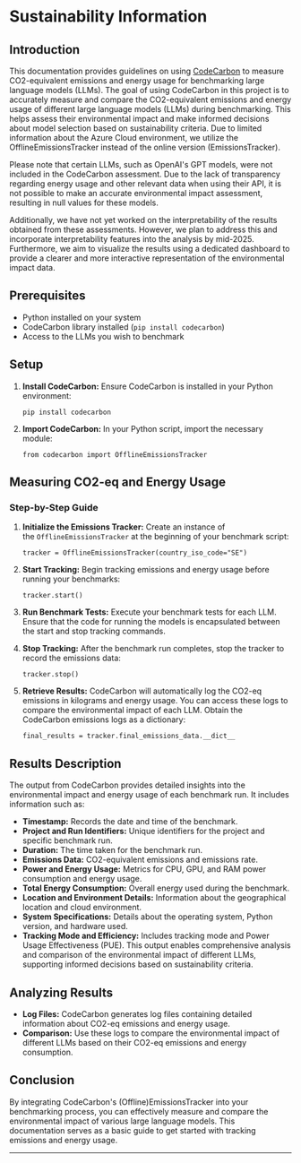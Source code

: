 Sustainability Information
==========================

Introduction
------------

This documentation provides guidelines on using [CodeCarbon](https://codecarbon.io/) to measure CO2-equivalent emissions and energy usage for benchmarking large language models (LLMs). The goal of using CodeCarbon in this project is to accurately measure and compare the CO2-equivalent emissions and energy usage of different large language models (LLMs) during benchmarking. This helps assess their environmental impact and make informed decisions about model selection based on sustainability criteria. Due to limited information about the Azure Cloud environment, we utilize the OfflineEmissionsTracker instead of the online version (EmissionsTracker). 

Please note that certain LLMs, such as OpenAI's GPT models, were not included in the CodeCarbon assessment. Due to the lack of transparency regarding energy usage and other relevant data when using their API, it is not possible to make an accurate environmental impact assessment, resulting in null values for these models.

Additionally, we have not yet worked on the interpretability of the results obtained from these assessments. However, we plan to address this and incorporate interpretability features into the analysis by mid-2025. Furthermore, we aim to visualize the results using a dedicated dashboard to provide a clearer and more interactive representation of the environmental impact data.

Prerequisites
-------------

*   Python installed on your system
*   CodeCarbon library installed (`pip install codecarbon`)
*   Access to the LLMs you wish to benchmark

Setup
-----

1.  **Install CodeCarbon:** Ensure CodeCarbon is installed in your Python environment:
    
        pip install codecarbon
        
    
2.  **Import CodeCarbon:** In your Python script, import the necessary module:
    
        from codecarbon import OfflineEmissionsTracker
        
    

Measuring CO2-eq and Energy Usage
---------------------------------

### Step-by-Step Guide

1.  **Initialize the Emissions Tracker:** Create an instance of the `OfflineEmissionsTracker` at the beginning of your benchmark script:
    
        tracker = OfflineEmissionsTracker(country_iso_code="SE")
        
    
2.  **Start Tracking:** Begin tracking emissions and energy usage before running your benchmarks:
    
        tracker.start()
        
    
3.  **Run Benchmark Tests:** Execute your benchmark tests for each LLM. Ensure that the code for running the models is encapsulated between the start and stop tracking commands.
    
4.  **Stop Tracking:** After the benchmark run completes, stop the tracker to record the emissions data:
    
        tracker.stop()
        
    
5.  **Retrieve Results:** CodeCarbon will automatically log the CO2-eq emissions in kilograms and energy usage. You can access these logs to compare the environmental impact of each LLM. Obtain the CodeCarbon emissions logs as a dictionary:

        final_results = tracker.final_emissions_data.__dict__
    
Results Description
------------------

The output from CodeCarbon provides detailed insights into the environmental impact and energy usage of each benchmark run. It includes information such as:
*   **Timestamp:** Records the date and time of the benchmark.
*   **Project and Run Identifiers:** Unique identifiers for the project and specific benchmark run.
*   **Duration:** The time taken for the benchmark run.
*   **Emissions Data:** CO2-equivalent emissions and emissions rate.
*   **Power and Energy Usage:** Metrics for CPU, GPU, and RAM power consumption and energy usage.
*   **Total Energy Consumption:** Overall energy used during the benchmark.
*   **Location and Environment Details:** Information about the geographical location and cloud environment.
*   **System Specifications:** Details about the operating system, Python version, and hardware used.
*   **Tracking Mode and Efficiency:** Includes tracking mode and Power Usage Effectiveness (PUE).
This output enables comprehensive analysis and comparison of the environmental impact of different LLMs, supporting informed decisions based on sustainability criteria.

Analyzing Results
-----------------

*   **Log Files:** CodeCarbon generates log files containing detailed information about CO2-eq emissions and energy usage.
*   **Comparison:** Use these logs to compare the environmental impact of different LLMs based on their CO2-eq emissions and energy consumption.

Conclusion
----------

By integrating CodeCarbon's (Offline)EmissionsTracker into your benchmarking process, you can effectively measure and compare the environmental impact of various large language models. This documentation serves as a basic guide to get started with tracking emissions and energy usage.

* * *